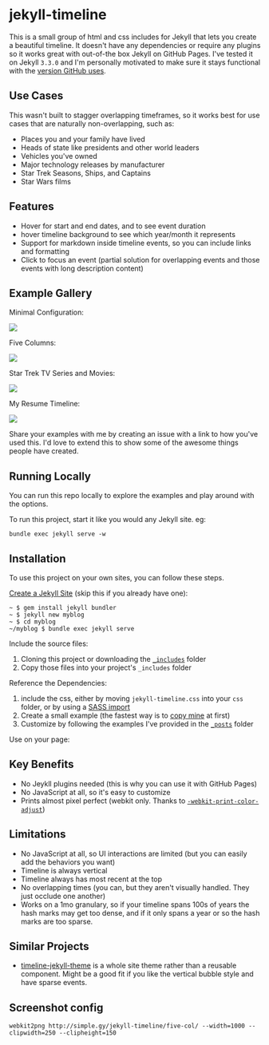 # jekyll-timeline

This is a small group of html and css includes for Jekyll that lets you create a beautiful timeline. It doesn't have any dependencies or require any plugins so it works great with out-of-the box Jekyll on GitHub Pages. I've tested it on Jekyll `3.3.0` and I'm personally motivated to make sure it stays functional with the [version GitHub uses](https://pages.github.com/versions/).

## Use Cases

This wasn't built to stagger overlapping timeframes, so it works best for use cases that are naturally non-overlapping, such as:

* Places you and your family have lived
* Heads of state like presidents and other world leaders
* Vehicles you've owned
* Major technology releases by manufacturer
* Star Trek Seasons, Ships, and Captains
* Star Wars films

## Features

* Hover for start and end dates, and to see event duration
* hover timeline background to see which year/month it represents
* Support for markdown inside timeline events, so you can include links and formatting
* Click to focus an event (partial solution for overlapping events and those events with long description content)

## Example Gallery

Minimal Configuration:

<a href="http://www.simple.gy/jekyll-timeline/example-minimal/">
<img src="https://github.com/SimplGy/jekyll-timeline/raw/master/_screencaps/simplegyjekylltimelineexampleminimal-clipped.png"/>
</a>

Five Columns:

<a href="http://www.simple.gy/jekyll-timeline/five-col/">
<img src="https://github.com/SimplGy/jekyll-timeline/raw/master/_screencaps/simplegyjekylltimelinefivecol-clipped.png"/>
</a>

Star Trek TV Series and Movies:

<a href="http://www.simple.gy/jekyll-timeline/star-trek/">
<img src="https://github.com/SimplGy/jekyll-timeline/raw/master/_screencaps/simplegyjekylltimelinestartrek-clipped.png"/>
</a>

My Resume Timeline:

<a href="http://simple.gy/resume/pretty">
<img src="https://github.com/SimplGy/jekyll-timeline/raw/master/_screencaps/simplegyresumepretty-clipped.png"/>
</a>

Share your examples with me by creating an issue with a link to how you've used this. I'd love to extend this to show some of the awesome things people have created.

## Running Locally

You can run this repo locally to explore the examples and play around with the options.

To run this project, start it like you would any Jekyll site. eg:

    bundle exec jekyll serve -w

## Installation

To use this project on your own sites, you can follow these steps.

[Create a Jekyll Site](https://jekyllrb.com/docs/quickstart/) (skip this if you already have one):

    ~ $ gem install jekyll bundler
    ~ $ jekyll new myblog
    ~ $ cd myblog
    ~/myblog $ bundle exec jekyll serve

Include the source files:

1. Cloning this project or downloading the [`_includes`](https://github.com/SimplGy/jekyll-timeline/tree/master/_includes) folder
2. Copy those files into your project's `_includes` folder

Reference the Dependencies:

1. include the css, either by moving `jekyll-timeline.css` into your `css` folder, or by using a [SASS import](http://sass-lang.com/guide)
2. Create a small example (the fastest way is to [copy mine](https://github.com/SimplGy/jekyll-timeline/tree/master/_posts) at first)
3. Customize by following the examples I've provided in the [`_posts`](https://github.com/SimplGy/jekyll-timeline/tree/master/_posts) folder

Use on your page:


<!-- {% include jekyll-timeline.html
   startYear=2010
   # This is a date near the oldest event you arere interested in showing. The timeline always runs up until now

   timelineHeight=600
   # Adjust this height until it fits your events comfortably

   col1Title="Minimal Example"
   col1Events=page.exampleEvents
%} -->

## Key Benefits

* No Jeykll plugins needed (this is why you can use it with GitHub Pages)
* No JavaScript at all, so it's easy to customize
* Prints almost pixel perfect (webkit only. Thanks to [`-webkit-print-color-adjust`](https://developer.mozilla.org/en-US/docs/Web/CSS/-webkit-print-color-adjust))

## Limitations

* No JavaScript at all, so UI interactions are limited (but you can easily add the behaviors you want)
* Timeline is always vertical
* Timeline always has most recent at the top
* No overlapping times (you can, but they aren't visually handled. They just occlude one another)
* Works on a 1mo granulary, so if your timeline spans 100s of years the hash marks may get too dense, and if it only spans a year or so the hash marks are too sparse. 

## Similar Projects

* [timeline-jekyll-theme](https://github.com/kirbyt/timeline-jekyll-theme) is a whole site theme rather than a reusable component. Might be a good fit if you like the vertical bubble style and have sparse events.

## Screenshot config

    webkit2png http://simple.gy/jekyll-timeline/five-col/ --width=1000 --clipwidth=250 --clipheight=150

